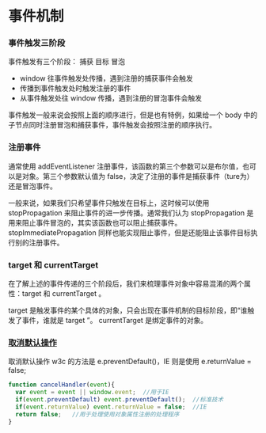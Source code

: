 # 事件机制

### 事件触发三阶段
事件触发有三个阶段：
捕获 目标 冒泡

 - window 往事件触发处传播，遇到注册的捕获事件会触发
 - 传播到事件触发处时触发注册的事件
 - 从事件触发处往 window 传播，遇到注册的冒泡事件会触发
  
事件触发一般来说会按照上面的顺序进行，但是也有特例，如果给一个 body 中的子节点同时注册冒泡和捕获事件，事件触发会按照注册的顺序执行。

### 注册事件

通常使用 addEventListener 注册事件，该函数的第三个参数可以是布尔值，也可以是对象。第三个参数默认值为 false，决定了注册的事件是捕获事件（ture为）还是冒泡事件。

一般来说，如果我们只希望事件只触发在目标上，这时候可以使用 stopPropagation 来阻止事件的进一步传播。通常我们认为 stopPropagation 是用来阻止事件冒泡的，其实该函数也可以阻止捕获事件。stopImmediatePropagation 同样也能实现阻止事件，但是还能阻止该事件目标执行别的注册事件。

### target 和 currentTarget
在了解上述的事件传递的三个阶段后，我们来梳理事件对象中容易混淆的两个属性：target 和 currentTarget 。

target 是触发事件的某个具体的对象，只会出现在事件机制的目标阶段，即“谁触发了事件，谁就是 target ”。
currentTarget 是绑定事件的对象。


### [取消默认操作](https://wiki.jikexueyuan.com/project/brief-talk-js/event-cancellation-and-prevent-bubbles.html)

取消默认操作
w3c 的方法是 e.preventDefault()，IE 则是使用 e.returnValue = false;


```js
function cancelHandler(event){  
  var event = event || window.event;  //用于IE  
  if(event.preventDefault) event.preventDefault();  //标准技术  
  if(event.returnValue) event.returnValue = false;  //IE  
  return false;   //用于处理使用对象属性注册的处理程序  
}  
```